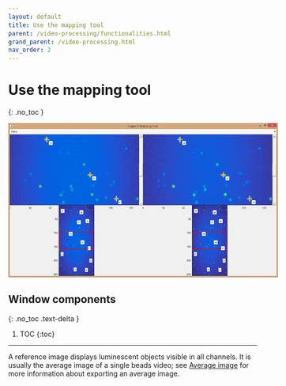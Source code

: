 ```yaml
---
layout: default
title: Use the mapping tool
parent: /video-processing/functionalities.html
grand_parent: /video-processing.html
nav_order: 2
---
```


# Use the mapping tool
{: .no_toc }

<a href="../../assets/images/gui/VP-panel-molcoord-transf-maptool.png"><img src="../../assets/images/gui/VP-panel-molcoord-transf-maptool.png" style="max-width: 546px;"/></a>


## Window components
{: .no_toc .text-delta }

1. TOC
{:toc}

---

A reference image displays luminescent objects visible in all channels. It is usually the average image of a single beads video; see 
[Average image](../panels/panel-molecule-coordinates.html#average-image) for more information about exporting an average image. 

